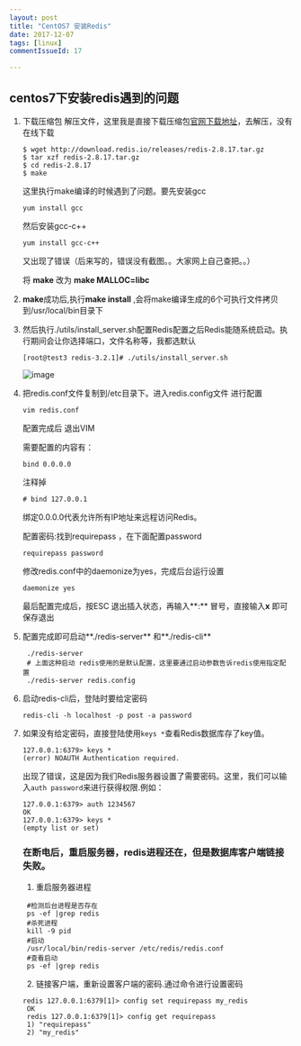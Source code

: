 ```yaml
---
layout: post
title: "CentOS7 安装Redis"
date: 2017-12-07
tags: [linux]
commentIssueId: 17

---
```


## centos7下安装redis遇到的问题

1. 下载压缩包 解压文件，这里我是直接下载压缩包[官网下载地址](https://redis.io/download)，去解压，没有在线下载

   ```shell
   $ wget http://download.redis.io/releases/redis-2.8.17.tar.gz
   $ tar xzf redis-2.8.17.tar.gz
   $ cd redis-2.8.17
   $ make
   ```

   这里执行make编译的时候遇到了问题。要先安装gcc

   ```shell
   yum install gcc 
   ```

   然后安装gcc-c++

   ```shell
   yum install gcc-c++
   ```

   又出现了错误（后来写的，错误没有截图。。大家网上自己查把。。）

   将 **make** 改为 **make MALLOC=libc**

2. **make**成功后,执行**make install** ,会将make编译生成的6个可执行文件拷贝到/usr/local/bin目录下

3. 然后执行./utils/install_server.sh配置Redis配置之后Redis能随系统启动。执行期间会让你选择端口，文件名称等，我都选默认

   ```shell
   [root@test3 redis-3.2.1]# ./utils/install_server.sh 
   ```

   ![image](https://user-images.githubusercontent.com/20008525/34104433-61988a8c-e42b-11e7-9273-23095e8a4160.png)

4. 把redis.conf文件复制到/etc目录下。进入redis.config文件 进行配置

   ```shell
   vim redis.conf
   ```

   配置完成后 退出VIM

   需要配置的内容有：

   ```shell
   bind 0.0.0.0  
   ```

   注释掉

   ```shell
   # bind 127.0.0.1
   ```

   绑定0.0.0.0代表允许所有IP地址来远程访问Redis。

   配置密码:找到requirepass ，在下面配置password

   ```shell
   requirepass password
   ```

   修改redis.conf中的daemonize为yes，完成后台运行设置

   ```shell
   daemonize yes
   ```

   最后配置完成后，按ESC 退出插入状态，再输入**:** 冒号，直接输入**x** 即可保存退出

5. 配置完成即可启动**./redis-server** 和**./redis-cli**
    ```shell
     ./redis-server
     # 上面这种启动 redis使用的是默认配置，这里要通过启动参数告诉redis使用指定配置
     ./redis-server redis.config
    ```

6. 启动redis-cli后，登陆时要给定密码

   ```shell
   redis-cli -h localhost -p post -a password
   ```

7. 如果没有给定密码，直接登陆使用`keys *`查看Redis数据库存了key值。

   ```shell
   127.0.0.1:6379> keys *
   (error) NOAUTH Authentication required.
   ```

   出现了错误，这是因为我们Redis服务器设置了需要密码。这里，我们可以输入`auth password`来进行获得权限.例如：

   ```shell
   127.0.0.1:6379> auth 1234567
   OK
   127.0.0.1:6379> keys *
   (empty list or set)
   ```

   ### 在断电后，重启服务器，redis进程还在，但是数据库客户端链接失败。
   1. 重启服务器进程
   ``` shell
    #检测后台进程是否存在  
    ps -ef |grep redis 
    #杀死进程
    kill -9 pid
    #启动
    /usr/local/bin/redis-server /etc/redis/redis.conf
    #查看启动
    ps -ef |grep redis 
    ```


   2. 链接客户端，重新设置客户端的密码.通过命令进行设置密码
   ```shell
   redis 127.0.0.1:6379[1]> config set requirepass my_redis  
    OK  
    redis 127.0.0.1:6379[1]> config get requirepass  
    1) "requirepass"  
    2) "my_redis"  
    ```


   ​